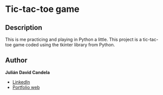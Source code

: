 # **Tic-tac-toe game**
## Description
This is me practicing and playing  in Python a little. This project is a tic-tac-toe game coded using the tkinter library from Python.

## Author
**Julián David Candela**
* [LinkedIn](https://sites.google.com/view/juliandavidcandela/about-me)
* [Portfolio web](https://sites.google.com/view/juliandavidcandela/what-i-do/portfolio)
  
